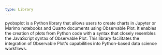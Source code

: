 ```yaml
---
type: Library
---
```


pyobsplot is a Python library that allows users to create charts in Jupyter or Marimo notebooks and Quarto documents using Observable Plot. It enables the creation of plots from Python code with a syntax that closely resembles the JavaScript syntax of Observable Plot. This library facilitates the integration of Observable Plot's capabilities into Python-based data science workflows.